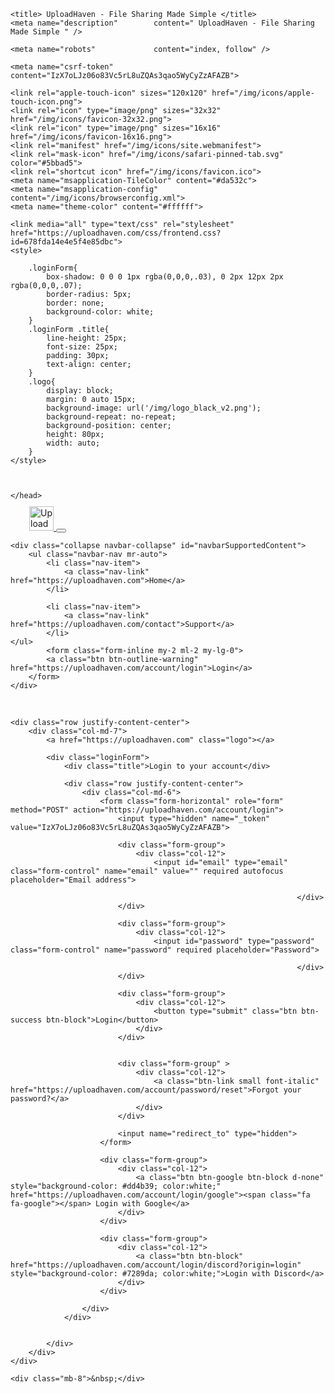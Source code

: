 <!DOCTYPE html>
<html lang="en">
<head>
    <meta charset="utf-8">
    <meta http-equiv="X-UA-Compatible" content="IE=edge">
    <meta name="viewport" 			content="width=device-width, initial-scale=1">
    <meta name="format-detection" 	content="telephone=no" />



    <title> UploadHaven - File Sharing Made Simple </title>
    <meta name="description" 		content=" UploadHaven - File Sharing Made Simple " />

    <meta name="robots"             content="index, follow" />

    <meta name="csrf-token" content="IzX7oLJz06o83Vc5rL8uZQAs3qao5WyCyZzAFAZB">

    <link rel="apple-touch-icon" sizes="120x120" href="/img/icons/apple-touch-icon.png">
    <link rel="icon" type="image/png" sizes="32x32" href="/img/icons/favicon-32x32.png">
    <link rel="icon" type="image/png" sizes="16x16" href="/img/icons/favicon-16x16.png">
    <link rel="manifest" href="/img/icons/site.webmanifest">
    <link rel="mask-icon" href="/img/icons/safari-pinned-tab.svg" color="#5bbad5">
    <link rel="shortcut icon" href="/img/icons/favicon.ico">
    <meta name="msapplication-TileColor" content="#da532c">
    <meta name="msapplication-config" content="/img/icons/browserconfig.xml">
    <meta name="theme-color" content="#ffffff">

    <link media="all" type="text/css" rel="stylesheet" href="https://uploadhaven.com/css/frontend.css?id=678fda14e4e5f4e85dbc">
    <style>

        .loginForm{
            box-shadow: 0 0 0 1px rgba(0,0,0,.03), 0 2px 12px 2px rgba(0,0,0,.07);
            border-radius: 5px;
            border: none;
            background-color: white;
        }
        .loginForm .title{
            line-height: 25px;
            font-size: 25px;
            padding: 30px;
            text-align: center;
        }
        .logo{
            display: block;
            margin: 0 auto 15px;
            background-image: url('/img/logo_black_v2.png');
            background-repeat: no-repeat;
            background-position: center;
            height: 80px;
            width: auto;
        }
    </style>



    </head>
<body id="page-top">


<!-- Fixed navbar -->
<nav class="navbar navbar-expand-lg navbar-dark bg-dark">
    <a class="navbar-brand" href="https://uploadhaven.com" style="padding-left: 30px;">
        <img src="https://uploadhaven.com/img/logo_dashboard.png"  alt="UploadHaven" height="39" style="margin-top: -4px;" />
    </a>
    <button class="navbar-toggler" type="button" data-toggle="collapse" data-target="#navbarSupportedContent" aria-controls="navbarSupportedContent" aria-expanded="false" aria-label="Toggle navigation">
        <span class="navbar-toggler-icon"></span>
    </button>

    <div class="collapse navbar-collapse" id="navbarSupportedContent">
        <ul class="navbar-nav mr-auto">
            <li class="nav-item">
                <a class="nav-link" href="https://uploadhaven.com">Home</a>
            </li>

            <li class="nav-item">
                <a class="nav-link" href="https://uploadhaven.com/contact">Support</a>
            </li>
	</ul>
	        <form class="form-inline my-2 ml-2 my-lg-0">
            <a class="btn btn-outline-warning" href="https://uploadhaven.com/account/login">Login</a>
        </form>
    </div>
</nav>


<style>
    .loginForm{
        box-shadow: 0 0 0 1px rgba(0,0,0,.03), 0 2px 12px 2px rgba(0,0,0,.07);
        border-radius: 5px;
        border: none;
        background-color: white;
    }

    .loginForm .title{
        line-height: 25px;
        font-size: 25px;
        padding: 30px;
        text-align: center;
    }

    .logo{
        display: block;
        margin: 0 auto 15px;
        background-image: url('/img/logo_black_v2.png');
        background-repeat: no-repeat;
        background-position: center;
        height: 80px;
        width: auto;
    }
</style>

<div class="container">
    <div class="mb-8">&nbsp;</div>

    
    
    

    
    <div class="row justify-content-center">
        <div class="col-md-7">
            <a href="https://uploadhaven.com" class="logo"></a>

            <div class="loginForm">
                <div class="title">Login to your account</div>

                <div class="row justify-content-center">
                    <div class="col-md-6">
                        <form class="form-horizontal" role="form" method="POST" action="https://uploadhaven.com/account/login">
                            <input type="hidden" name="_token" value="IzX7oLJz06o83Vc5rL8uZQAs3qao5WyCyZzAFAZB">

                            <div class="form-group">
                                <div class="col-12">
                                    <input id="email" type="email" class="form-control" name="email" value="" required autofocus placeholder="Email address">

                                                                    </div>
                            </div>

                            <div class="form-group">
                                <div class="col-12">
                                    <input id="password" type="password" class="form-control" name="password" required placeholder="Password">

                                                                    </div>
                            </div>

                            <div class="form-group">
                                <div class="col-12">
                                    <button type="submit" class="btn btn-success btn-block">Login</button>
                                </div>
                            </div>


                            <div class="form-group" >
                                <div class="col-12">
                                    <a class="btn-link small font-italic" href="https://uploadhaven.com/account/password/reset">Forgot your password?</a>
                                </div>
                            </div>

                            <input name="redirect_to" type="hidden">
                        </form>

                        <div class="form-group">
                            <div class="col-12">
                                <a class="btn btn-google btn-block d-none" style="background-color: #dd4b39; color:white;" href="https://uploadhaven.com/account/login/google"><span class="fa fa-google"></span> Login with Google</a>
                            </div>
                        </div>

                        <div class="form-group">
                            <div class="col-12">
                                <a class="btn btn-block" href="https://uploadhaven.com/account/login/discord?origin=login" style="background-color: #7289da; color:white;">Login with Discord</a>
                            </div>
                        </div>

                    </div>
                </div>


            </div>
        </div>
    </div>

    <div class="mb-8">&nbsp;</div>
</div>



<script src="https://uploadhaven.com/js/manifest.js"></script>
<script src="https://uploadhaven.com/js/vendor.js"></script>
<script src="https://uploadhaven.com/js/frontend.js?id=2875522502def4ee89e2"></script>

<script async src="https://www.googletagmanager.com/gtag/js?id=UA-111464008-1"></script>
<script>
    window.dataLayer = window.dataLayer || [];
    function gtag(){dataLayer.push(arguments);}
    gtag('js', new Date());
    gtag('config', 'UA-111464008-1');
</script>

</body>
</html>
